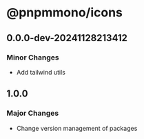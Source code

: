 # @pnpmmono/icons

## 0.0.0-dev-20241128213412

### Minor Changes

- Add tailwind utils

## 1.0.0

### Major Changes

- Change version management of packages
